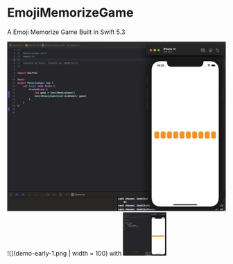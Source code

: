 # EmojiMemorizeGame
A Emoji Memorize Game Built in Swift 5.3

![Alt text](demo-early-1.png?raw=true "Title")
![](demo-early-1.png | width = 100)
with <img src="demo-early-1.png" width="100" height="100">

